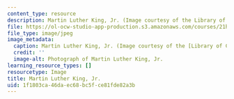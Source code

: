 ```yaml
---
content_type: resource
description: Martin Luther King, Jr. (Image courtesy of the Library of Congress.)
file: https://ol-ocw-studio-app-production.s3.amazonaws.com/courses/21h-105-american-classics-fall-2002/1f1803ca46daec68bc5fce81fde82a3b_21h-105f02.jpg
file_type: image/jpeg
image_metadata:
  caption: Martin Luther King, Jr. (Image courtesy of the [Library of Congress](http://www.loc.gov/rr/print/).)
  credit: ''
  image-alt: Photograph of Martin Luther King, Jr.
learning_resource_types: []
resourcetype: Image
title: Martin Luther King, Jr.
uid: 1f1803ca-46da-ec68-bc5f-ce81fde82a3b
---
```

